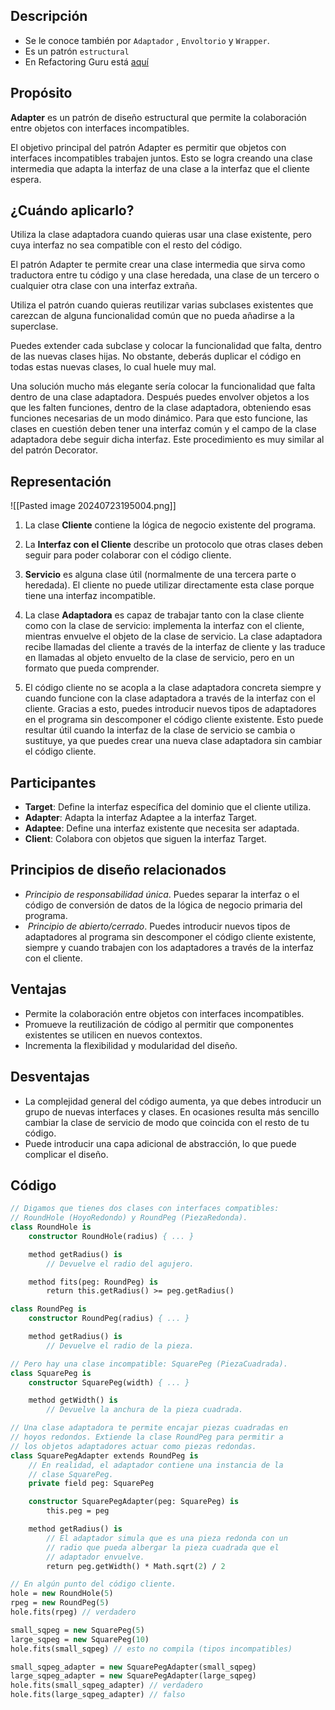 ## Descripción
- Se le conoce también por `Adaptador` , `Envoltorio` y `Wrapper`.
- Es un patrón `estructural`
- En Refactoring Guru está [aquí](./RefactoringGuru/Adapter.mhtml)

## Propósito

**Adapter** es un patrón de diseño estructural que permite la colaboración entre objetos con interfaces incompatibles.

El objetivo principal del patrón Adapter es permitir que objetos con interfaces incompatibles trabajen juntos. Esto se logra creando una clase intermedia que adapta la interfaz de una clase a la interfaz que el cliente espera.

## ¿Cuándo aplicarlo?

Utiliza la clase adaptadora cuando quieras usar una clase existente, pero cuya interfaz no sea compatible con el resto del código.

El patrón Adapter te permite crear una clase intermedia que sirva como traductora entre tu código y una clase heredada, una clase de un tercero o cualquier otra clase con una interfaz extraña.

Utiliza el patrón cuando quieras reutilizar varias subclases existentes que carezcan de alguna funcionalidad común que no pueda añadirse a la superclase.

Puedes extender cada subclase y colocar la funcionalidad que falta, dentro de las nuevas clases hijas. No obstante, deberás duplicar el código en todas estas nuevas clases, lo cual huele muy mal.

Una solución mucho más elegante sería colocar la funcionalidad que falta dentro de una clase adaptadora. Después puedes envolver objetos a los que les falten funciones, dentro de la clase adaptadora, obteniendo esas funciones necesarias de un modo dinámico. Para que esto funcione, las clases en cuestión deben tener una interfaz común y el campo de la clase adaptadora debe seguir dicha interfaz. Este procedimiento es muy similar al del patrón Decorator.
## Representación
![[Pasted image 20240723195004.png]]

1. La clase **Cliente** contiene la lógica de negocio existente del programa.
    
2. La **Interfaz con el Cliente** describe un protocolo que otras clases deben seguir para poder colaborar con el código cliente.
    
3. **Servicio** es alguna clase útil (normalmente de una tercera parte o heredada). El cliente no puede utilizar directamente esta clase porque tiene una interfaz incompatible.
    
4. La clase **Adaptadora** es capaz de trabajar tanto con la clase cliente como con la clase de servicio: implementa la interfaz con el cliente, mientras envuelve el objeto de la clase de servicio. La clase adaptadora recibe llamadas del cliente a través de la interfaz de cliente y las traduce en llamadas al objeto envuelto de la clase de servicio, pero en un formato que pueda comprender.
    
5. El código cliente no se acopla a la clase adaptadora concreta siempre y cuando funcione con la clase adaptadora a través de la interfaz con el cliente. Gracias a esto, puedes introducir nuevos tipos de adaptadores en el programa sin descomponer el código cliente existente. Esto puede resultar útil cuando la interfaz de la clase de servicio se cambia o sustituye, ya que puedes crear una nueva clase adaptadora sin cambiar el código cliente.
## Participantes

- **Target**: Define la interfaz específica del dominio que el cliente utiliza.
- **Adapter**: Adapta la interfaz Adaptee a la interfaz Target.
- **Adaptee**: Define una interfaz existente que necesita ser adaptada.
- **Client**: Colabora con objetos que siguen la interfaz Target.
## Principios de diseño relacionados

- _Principio de responsabilidad única_. Puedes separar la interfaz o el código de conversión de datos de la lógica de negocio primaria del programa.
-  _Principio de abierto/cerrado_. Puedes introducir nuevos tipos de adaptadores al programa sin descomponer el código cliente existente, siempre y cuando trabajen con los adaptadores a través de la interfaz con el cliente.

## Ventajas

- Permite la colaboración entre objetos con interfaces incompatibles.
- Promueve la reutilización de código al permitir que componentes existentes se utilicen en nuevos contextos.
- Incrementa la flexibilidad y modularidad del diseño.
## Desventajas

- La complejidad general del código aumenta, ya que debes introducir un grupo de nuevas interfaces y clases. En ocasiones resulta más sencillo cambiar la clase de servicio de modo que coincida con el resto de tu código.
- Puede introducir una capa adicional de abstracción, lo que puede complicar el diseño.

## Código
``` pascal
// Digamos que tienes dos clases con interfaces compatibles:
// RoundHole (HoyoRedondo) y RoundPeg (PiezaRedonda).
class RoundHole is
    constructor RoundHole(radius) { ... }

    method getRadius() is
        // Devuelve el radio del agujero.

    method fits(peg: RoundPeg) is
        return this.getRadius() >= peg.getRadius()

class RoundPeg is
    constructor RoundPeg(radius) { ... }

    method getRadius() is
        // Devuelve el radio de la pieza.

// Pero hay una clase incompatible: SquarePeg (PiezaCuadrada).
class SquarePeg is
    constructor SquarePeg(width) { ... }

    method getWidth() is
        // Devuelve la anchura de la pieza cuadrada.

// Una clase adaptadora te permite encajar piezas cuadradas en
// hoyos redondos. Extiende la clase RoundPeg para permitir a
// los objetos adaptadores actuar como piezas redondas.
class SquarePegAdapter extends RoundPeg is
    // En realidad, el adaptador contiene una instancia de la
    // clase SquarePeg.
    private field peg: SquarePeg

    constructor SquarePegAdapter(peg: SquarePeg) is
        this.peg = peg

    method getRadius() is
        // El adaptador simula que es una pieza redonda con un
        // radio que pueda albergar la pieza cuadrada que el
        // adaptador envuelve.
        return peg.getWidth() * Math.sqrt(2) / 2

// En algún punto del código cliente.
hole = new RoundHole(5)
rpeg = new RoundPeg(5)
hole.fits(rpeg) // verdadero

small_sqpeg = new SquarePeg(5)
large_sqpeg = new SquarePeg(10)
hole.fits(small_sqpeg) // esto no compila (tipos incompatibles)

small_sqpeg_adapter = new SquarePegAdapter(small_sqpeg)
large_sqpeg_adapter = new SquarePegAdapter(large_sqpeg)
hole.fits(small_sqpeg_adapter) // verdadero
hole.fits(large_sqpeg_adapter) // falso
```